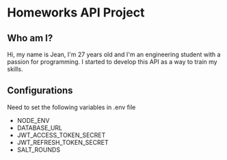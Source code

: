 # Homeworks API Project

## Who am I?

Hi, my name is Jean, I'm 27 years old and I'm an engineering student with a passion for programming. I started to develop this API as a way to train my skills.

## Configurations

Need to set the following variables in .env file

- NODE_ENV
- DATABASE_URL
- JWT_ACCESS_TOKEN_SECRET
- JWT_REFRESH_TOKEN_SECRET
- SALT_ROUNDS
